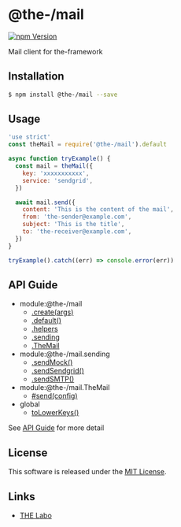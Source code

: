 @the-/mail
==========

<!---
This file is generated by @the-/templates. Do not update manually.
--->

<!-- Badge Start -->
<a name="badges"></a>

[![npm Version][bd_npm_shield_url]][bd_npm_url]

[bd_repo_url]: https://github.com/the-labo/the
[bd_npm_url]: http://www.npmjs.org/package/@the-/mail
[bd_npm_shield_url]: http://img.shields.io/npm/v/@the-/mail.svg?style=flat

<!-- Badge End -->


<!-- Description Start -->
<a name="description"></a>

Mail client for the-framework

<!-- Description End -->


<!-- Overview Start -->
<a name="overview"></a>




<!-- Overview End -->


<!-- Sections Start -->
<a name="sections"></a>

<!-- Section from "doc/readme/01.Installation.md.hbs" Start -->

<a name="section-doc-readme-01-installation-md"></a>

Installation
-----

```bash
$ npm install @the-/mail --save
```


<!-- Section from "doc/readme/01.Installation.md.hbs" End -->

<!-- Section from "doc/readme/02.Usage.md.hbs" Start -->

<a name="section-doc-readme-02-usage-md"></a>

Usage
---------

```javascript
'use strict'
const theMail = require('@the-/mail').default

async function tryExample() {
  const mail = theMail({
    key: 'xxxxxxxxxxx',
    service: 'sendgrid',
  })

  await mail.send({
    content: 'This is the content of the mail',
    from: 'the-sender@example.com',
    subject: 'This is the title',
    to: 'the-receiver@example.com',
  })
}

tryExample().catch((err) => console.error(err))

```


<!-- Section from "doc/readme/02.Usage.md.hbs" End -->


<!-- Sections Start -->

<a name="api"></a>

## API Guide


- module:@the-/mail
  - [.create(args)](./doc/api/api.md#module_@the-/mail.create)
  - [.default()](./doc/api/api.md#module_@the-/mail.default)
  - [.helpers](./doc/api/api.md#module_@the-/mail.helpers)
  - [.sending](./doc/api/api.md#module_@the-/mail.sending)
  - [.TheMail](./doc/api/api.md#module_@the-/mail.TheMail)
- module:@the-/mail.sending
  - [.sendMock()](./doc/api/api.md#module_@the-/mail.sending.sendMock)
  - [.sendSendgrid()](./doc/api/api.md#module_@the-/mail.sending.sendSendgrid)
  - [.sendSMTP()](./doc/api/api.md#module_@the-/mail.sending.sendSMTP)
- module:@the-/mail.TheMail
  - [#send(config)](./doc/api/api.md#module_@the-/mail.TheMail#send)
- global
  - [toLowerKeys()](./doc/api/api.md#toLowerKeys)

See [API Guide](./doc/api/api.md) for more detail


<!-- LICENSE Start -->
<a name="license"></a>

License
-------
This software is released under the [MIT License](https://github.com/the-labo/the/blob/master/LICENSE).

<!-- LICENSE End -->


<!-- Links Start -->
<a name="links"></a>

Links
------

+ [THE Labo][the_labo_url]

[the_labo_url]: https://github.com/the-labo

<!-- Links End -->
